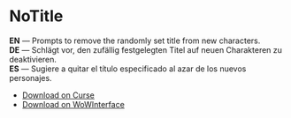 NoTitle
==========

**EN** — Prompts to remove the randomly set title from new characters.  
**DE** — Schlägt vor, den zufällig festgelegten Titel auf neuen Charakteren zu deaktivieren.  
**ES** — Sugiere a quitar el título especificado al azar de los nuevos personajes.

* [Download on Curse](http://www.curse.com/addons/wow/no-title/)
* [Download on WoWInterface](http://www.wowinterface.com/downloads/info22746-NoTitle.html)
